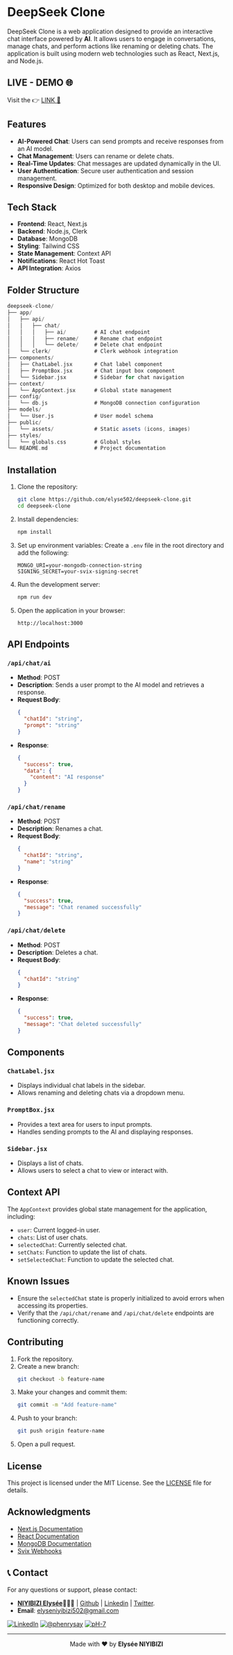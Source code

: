 # DeepSeek Clone

DeepSeek Clone is a web application designed to provide an interactive chat interface powered by **AI**. It allows users to engage in conversations, manage chats, and perform actions like renaming or deleting chats. The application is built using modern web technologies such as React, Next.js, and Node.js.

## LIVE - DEMO 🌐
Visit the 👉 [LINK 🔗](https://deepseek-clone-gold.vercel.app)

## Features

- **AI-Powered Chat**: Users can send prompts and receive responses from an AI model.
- **Chat Management**: Users can rename or delete chats.
- **Real-Time Updates**: Chat messages are updated dynamically in the UI.
- **User Authentication**: Secure user authentication and session management.
- **Responsive Design**: Optimized for both desktop and mobile devices.

## Tech Stack

- **Frontend**: React, Next.js
- **Backend**: Node.js, Clerk
- **Database**: MongoDB
- **Styling**: Tailwind CSS
- **State Management**: Context API
- **Notifications**: React Hot Toast
- **API Integration**: Axios

## Folder Structure

```groovy
deepseek-clone/
├── app/
│   ├── api/
│   │   ├── chat/
│   │   │   ├── ai/         # AI chat endpoint
│   │   │   ├── rename/     # Rename chat endpoint
│   │   │   └── delete/     # Delete chat endpoint
│   └── clerk/              # Clerk webhook integration
├── components/
│   ├── ChatLabel.jsx       # Chat label component
│   ├── PromptBox.jsx       # Chat input box component
│   └── Sidebar.jsx         # Sidebar for chat navigation
├── context/
│   └── AppContext.jsx      # Global state management
├── config/
│   └── db.js               # MongoDB connection configuration
├── models/
│   └── User.js             # User model schema
├── public/
│   └── assets/             # Static assets (icons, images)
├── styles/
│   └── globals.css         # Global styles
└── README.md               # Project documentation
```

## Installation

1. Clone the repository:
   ```bash
   git clone https://github.com/elyse502/deepseek-clone.git
   cd deepseek-clone
   ```

2. Install dependencies:
   ```bash
   npm install
   ```

3. Set up environment variables:
   Create a `.env` file in the root directory and add the following:
   ```env
   MONGO_URI=your-mongodb-connection-string
   SIGNING_SECRET=your-svix-signing-secret
   ```

4. Run the development server:
   ```bash
   npm run dev
   ```

5. Open the application in your browser:
   ```
   http://localhost:3000
   ```

## API Endpoints

### `/api/chat/ai`
- **Method**: POST
- **Description**: Sends a user prompt to the AI model and retrieves a response.
- **Request Body**:
  ```json
  {
    "chatId": "string",
    "prompt": "string"
  }
  ```
- **Response**:
  ```json
  {
    "success": true,
    "data": {
      "content": "AI response"
    }
  }
  ```

### `/api/chat/rename`
- **Method**: POST
- **Description**: Renames a chat.
- **Request Body**:
  ```json
  {
    "chatId": "string",
    "name": "string"
  }
  ```
- **Response**:
  ```json
  {
    "success": true,
    "message": "Chat renamed successfully"
  }
  ```

### `/api/chat/delete`
- **Method**: POST
- **Description**: Deletes a chat.
- **Request Body**:
  ```json
  {
    "chatId": "string"
  }
  ```
- **Response**:
  ```json
  {
    "success": true,
    "message": "Chat deleted successfully"
  }
  ```

## Components

### `ChatLabel.jsx`
- Displays individual chat labels in the sidebar.
- Allows renaming and deleting chats via a dropdown menu.

### `PromptBox.jsx`
- Provides a text area for users to input prompts.
- Handles sending prompts to the AI and displaying responses.

### `Sidebar.jsx`
- Displays a list of chats.
- Allows users to select a chat to view or interact with.

## Context API

The `AppContext` provides global state management for the application, including:
- `user`: Current logged-in user.
- `chats`: List of user chats.
- `selectedChat`: Currently selected chat.
- `setChats`: Function to update the list of chats.
- `setSelectedChat`: Function to update the selected chat.

## Known Issues

- Ensure the `selectedChat` state is properly initialized to avoid errors when accessing its properties.
- Verify that the `/api/chat/rename` and `/api/chat/delete` endpoints are functioning correctly.

## Contributing

1. Fork the repository.
2. Create a new branch:
   ```bash
   git checkout -b feature-name
   ```
3. Make your changes and commit them:
   ```bash
   git commit -m "Add feature-name"
   ```
4. Push to your branch:
   ```bash
   git push origin feature-name
   ```
5. Open a pull request.

## License

This project is licensed under the MIT License. See the [LICENSE](https://github.com/elyse502/deepseek-clone/blob/main/LICENSE) file for details.

## Acknowledgments

- [Next.js Documentation](https://nextjs.org/docs)
- [React Documentation](https://reactjs.org/docs/getting-started.html)
- [MongoDB Documentation](https://www.mongodb.com/docs/)
- [Svix Webhooks](https://www.svix.com/)


## 📞 Contact
For any questions or support, please contact:
- [**NIYIBIZI Elysée**](https://linktr.ee/niyibizi_elysee)👨🏿‍💻 | [Github](https://github.com/elyse502) | [Linkedin](https://www.linkedin.com/in/niyibizi-elys%C3%A9e/) | [Twitter](https://twitter.com/Niyibizi_Elyse).
- **Email**: <elyseniyibizi502@gmail.com>

[![LinkedIn](https://img.shields.io/badge/LinkedIn-0077B5?style=for-the-badge&logo=linkedin&logoColor=white)](https://www.linkedin.com/in/niyibizi-elys%C3%A9e/) [![@phenrysay](https://img.shields.io/badge/Twitter-1DA1F2?style=for-the-badge&logo=twitter&logoColor=white)](https://twitter.com/Niyibizi_Elyse) [![pH-7](https://img.shields.io/badge/GitHub-100000?style=for-the-badge&logo=github&logoColor=white)](https://github.com/elyse502)

---

<div align="center">
Made with ❤️ by <b>Elysée NIYIBIZI</b>
</div>





